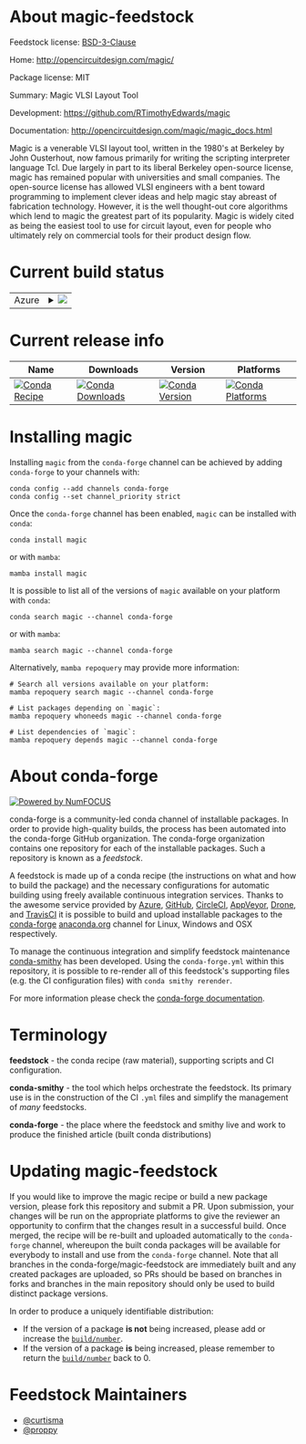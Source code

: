 About magic-feedstock
=====================

Feedstock license: [BSD-3-Clause](https://github.com/conda-forge/magic-feedstock/blob/main/LICENSE.txt)

Home: http://opencircuitdesign.com/magic/

Package license: MIT

Summary: Magic VLSI Layout Tool

Development: https://github.com/RTimothyEdwards/magic

Documentation: http://opencircuitdesign.com/magic/magic_docs.html

Magic is a venerable VLSI layout tool, written in the 1980's at Berkeley by John Ousterhout, now famous primarily for writing the scripting interpreter language Tcl.
Due largely in part to its liberal Berkeley open-source license, magic has remained popular with universities and small companies.
The open-source license has allowed VLSI engineers with a bent toward programming to implement clever ideas and help magic stay abreast of fabrication technology.
However, it is the well thought-out core algorithms which lend to magic the greatest part of its popularity.
Magic is widely cited as being the easiest tool to use for circuit layout, even for people who ultimately rely on commercial tools for their product design flow.


Current build status
====================


<table>
    
  <tr>
    <td>Azure</td>
    <td>
      <details>
        <summary>
          <a href="https://dev.azure.com/conda-forge/feedstock-builds/_build/latest?definitionId=16279&branchName=main">
            <img src="https://dev.azure.com/conda-forge/feedstock-builds/_apis/build/status/magic-feedstock?branchName=main">
          </a>
        </summary>
        <table>
          <thead><tr><th>Variant</th><th>Status</th></tr></thead>
          <tbody><tr>
              <td>linux_64</td>
              <td>
                <a href="https://dev.azure.com/conda-forge/feedstock-builds/_build/latest?definitionId=16279&branchName=main">
                  <img src="https://dev.azure.com/conda-forge/feedstock-builds/_apis/build/status/magic-feedstock?branchName=main&jobName=linux&configuration=linux%20linux_64_" alt="variant">
                </a>
              </td>
            </tr><tr>
              <td>linux_aarch64</td>
              <td>
                <a href="https://dev.azure.com/conda-forge/feedstock-builds/_build/latest?definitionId=16279&branchName=main">
                  <img src="https://dev.azure.com/conda-forge/feedstock-builds/_apis/build/status/magic-feedstock?branchName=main&jobName=linux&configuration=linux%20linux_aarch64_" alt="variant">
                </a>
              </td>
            </tr><tr>
              <td>linux_ppc64le</td>
              <td>
                <a href="https://dev.azure.com/conda-forge/feedstock-builds/_build/latest?definitionId=16279&branchName=main">
                  <img src="https://dev.azure.com/conda-forge/feedstock-builds/_apis/build/status/magic-feedstock?branchName=main&jobName=linux&configuration=linux%20linux_ppc64le_" alt="variant">
                </a>
              </td>
            </tr>
          </tbody>
        </table>
      </details>
    </td>
  </tr>
</table>

Current release info
====================

| Name | Downloads | Version | Platforms |
| --- | --- | --- | --- |
| [![Conda Recipe](https://img.shields.io/badge/recipe-magic-green.svg)](https://anaconda.org/conda-forge/magic) | [![Conda Downloads](https://img.shields.io/conda/dn/conda-forge/magic.svg)](https://anaconda.org/conda-forge/magic) | [![Conda Version](https://img.shields.io/conda/vn/conda-forge/magic.svg)](https://anaconda.org/conda-forge/magic) | [![Conda Platforms](https://img.shields.io/conda/pn/conda-forge/magic.svg)](https://anaconda.org/conda-forge/magic) |

Installing magic
================

Installing `magic` from the `conda-forge` channel can be achieved by adding `conda-forge` to your channels with:

```
conda config --add channels conda-forge
conda config --set channel_priority strict
```

Once the `conda-forge` channel has been enabled, `magic` can be installed with `conda`:

```
conda install magic
```

or with `mamba`:

```
mamba install magic
```

It is possible to list all of the versions of `magic` available on your platform with `conda`:

```
conda search magic --channel conda-forge
```

or with `mamba`:

```
mamba search magic --channel conda-forge
```

Alternatively, `mamba repoquery` may provide more information:

```
# Search all versions available on your platform:
mamba repoquery search magic --channel conda-forge

# List packages depending on `magic`:
mamba repoquery whoneeds magic --channel conda-forge

# List dependencies of `magic`:
mamba repoquery depends magic --channel conda-forge
```


About conda-forge
=================

[![Powered by
NumFOCUS](https://img.shields.io/badge/powered%20by-NumFOCUS-orange.svg?style=flat&colorA=E1523D&colorB=007D8A)](https://numfocus.org)

conda-forge is a community-led conda channel of installable packages.
In order to provide high-quality builds, the process has been automated into the
conda-forge GitHub organization. The conda-forge organization contains one repository
for each of the installable packages. Such a repository is known as a *feedstock*.

A feedstock is made up of a conda recipe (the instructions on what and how to build
the package) and the necessary configurations for automatic building using freely
available continuous integration services. Thanks to the awesome service provided by
[Azure](https://azure.microsoft.com/en-us/services/devops/), [GitHub](https://github.com/),
[CircleCI](https://circleci.com/), [AppVeyor](https://www.appveyor.com/),
[Drone](https://cloud.drone.io/welcome), and [TravisCI](https://travis-ci.com/)
it is possible to build and upload installable packages to the
[conda-forge](https://anaconda.org/conda-forge) [anaconda.org](https://anaconda.org/)
channel for Linux, Windows and OSX respectively.

To manage the continuous integration and simplify feedstock maintenance
[conda-smithy](https://github.com/conda-forge/conda-smithy) has been developed.
Using the ``conda-forge.yml`` within this repository, it is possible to re-render all of
this feedstock's supporting files (e.g. the CI configuration files) with ``conda smithy rerender``.

For more information please check the [conda-forge documentation](https://conda-forge.org/docs/).

Terminology
===========

**feedstock** - the conda recipe (raw material), supporting scripts and CI configuration.

**conda-smithy** - the tool which helps orchestrate the feedstock.
                   Its primary use is in the construction of the CI ``.yml`` files
                   and simplify the management of *many* feedstocks.

**conda-forge** - the place where the feedstock and smithy live and work to
                  produce the finished article (built conda distributions)


Updating magic-feedstock
========================

If you would like to improve the magic recipe or build a new
package version, please fork this repository and submit a PR. Upon submission,
your changes will be run on the appropriate platforms to give the reviewer an
opportunity to confirm that the changes result in a successful build. Once
merged, the recipe will be re-built and uploaded automatically to the
`conda-forge` channel, whereupon the built conda packages will be available for
everybody to install and use from the `conda-forge` channel.
Note that all branches in the conda-forge/magic-feedstock are
immediately built and any created packages are uploaded, so PRs should be based
on branches in forks and branches in the main repository should only be used to
build distinct package versions.

In order to produce a uniquely identifiable distribution:
 * If the version of a package **is not** being increased, please add or increase
   the [``build/number``](https://docs.conda.io/projects/conda-build/en/latest/resources/define-metadata.html#build-number-and-string).
 * If the version of a package **is** being increased, please remember to return
   the [``build/number``](https://docs.conda.io/projects/conda-build/en/latest/resources/define-metadata.html#build-number-and-string)
   back to 0.

Feedstock Maintainers
=====================

* [@curtisma](https://github.com/curtisma/)
* [@proppy](https://github.com/proppy/)

